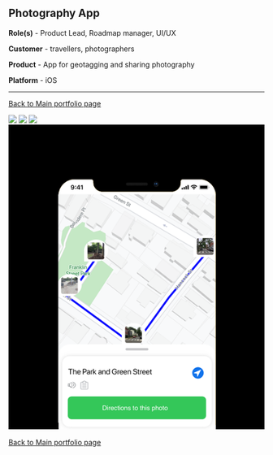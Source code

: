 ## Photography App

**Role(s)** - Product Lead, Roadmap manager, UI/UX

**Customer** - travellers, photographers 

**Product** - App for geotagging and sharing photography

**Platform** - iOS

---

[Back to Main portfolio page](https://bienaim.github.io)


<img src="images/image_1.png?raw=true"/>

<img src="images/image_2.png?raw=true"/>

<img src="images/image_3.png?raw=true"/>

<img src="images/image_4.png?raw=true"/>


[Back to Main portfolio page](https://bienaim.github.io)
